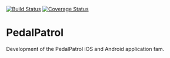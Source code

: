 [![Build Status](https://travis-ci.org/PedalPatrol/PedalPatrol.svg?branch=master)](https://travis-ci.org/PedalPatrol/PedalPatrol)
[![Coverage Status](https://coveralls.io/repos/github/PedalPatrol/PedalPatrol/badge.svg?branch=master)](https://coveralls.io/github/PedalPatrol/PedalPatrol?branch=master)
# PedalPatrol
Development of the PedalPatrol iOS and Android application fam.
